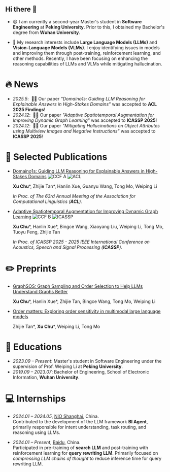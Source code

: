 ## Hi there 👋

<!--
**Hyalinesky/Hyalinesky** is a ✨ _special_ ✨ repository because its `README.md` (this file) appears on your GitHub profile.

Here are some ideas to get you started:

- 🔭 I’m currently working on ...
- 🌱 I’m currently learning ...
- 👯 I’m looking to collaborate on ...
- 🤔 I’m looking for help with ...
- 💬 Ask me about ...
- 📫 How to reach me: ...
- 😄 Pronouns: ...
- ⚡ Fun fact: ...
-->

- 😄 I am currently a second-year Master's student in **Software Engineering** at **Peking University**. Prior to this, I obtained my Bachelor's degree from **Wuhan University**.

- 🔭 My research interests include **Large Language Models (LLMs)** and **Vision-Language Models (VLMs)**. I enjoy identifying issues in models and improving them through post-training, reinforcement learning, and other methods. Recently, I have been focusing on enhancing the reasoning capabilities of LLMs and VLMs while mitigating hallucination.

# 🔥 News
- *2025.5*: &nbsp;🎉🎉 Our paper *"Domain$o1$s: Guiding LLM Reasoning for Explainable Answers in High-Stakes Domains"* was accepted to **ACL 2025 Findings**! 
- *2024.12*: &nbsp;🎉🎉 Our paper *"Adaptive Spatiotemporal Augmentation for Improving Dynamic Graph Learning"* was accepted to **ICASSP 2025**!
- *2024.12*: &nbsp;🎉🎉 Our paper *"Mitigating Hallucinations on Object Attributes using Multiview Images and Negative Instructions"* was accepted to **ICASSP 2025**!

# 📝 Selected Publications 
- [Domain$o1$s: Guiding LLM Reasoning for Explainable Answers in High-Stakes Domains](https://arxiv.org/abs/2501.14431) ![CCF A](https://img.shields.io/badge/CCF-A-red?style=flat-square) ![ACL](https://img.shields.io/badge/ACL-2025-blue?style=flat-square)  

  **Xu Chu**\*, Zhijie Tan\*, Hanlin Xue, Guanyu Wang, Tong Mo, Weiping Li

  *In Proc. of The 63rd Annual Meeting of the Association for Computational Linguistics (**ACL**).*

- [Adaptive Spatiotemporal Augmentation for Improving Dynamic Graph Learning](https://arxiv.org/abs/2501.10010) ![CCF B](https://img.shields.io/badge/CCF-B-green?style=flat-square) ![ICASSP](https://img.shields.io/badge/ICASSP-2025-blue?style=flat-square)  

  **Xu Chu**\*, Hanlin Xue\*, Bingce Wang, Xiaoyang Liu, Weiping Li, Tong Mo, Tuoyu Feng, Zhijie Tan

  *In Proc. of ICASSP 2025 - 2025 IEEE International Conference on Acoustics, Speech and Signal Processing (**ICASSP**).*
  
# ✏️ Preprints
- [GraphSOS: Graph Sampling and Order Selection to Help LLMs Understand Graphs Better](https://arxiv.org/abs/2501.14427)

  **Xu Chu**\*, Hanlin Xue\*, Zhijie Tan, Bingce Wang, Tong Mo, Weiping Li

- [Order matters: Exploring order sensitivity in multimodal large language models](https://arxiv.org/abs/2410.16983)
  
  Zhijie Tan\*, **Xu Chu**\*, Weiping Li, Tong Mo

# 📖 Educations
- *2023.09 – Present*: Master's student in Software Engineering under the supervision of Prof. Weiping Li at **Peking University**.
- *2019.09 – 2023.07*: Bachelor of Engineering, School of Electronic Information, **Wuhan University**.

# 💻 Internships
- *2024.01 – 2024.05*, [NIO Shanghai](https://www.nio.cn/), China.  
  Contributed to the development of the LLM framework **BI Agent**, primarily responsible for intent understanding, task routing, and reasoning using LLMs.  

- *2024.01 – Present*, [Baidu](https://ir.baidu.com/company-overview), China.  
  Participated in pre-training of **search LLM** and post-training with reinforcement learning for **query rewriting LLM**. Primarily focused on *compressing LLM chains of thought* to reduce inference time for query rewriting LLM.
